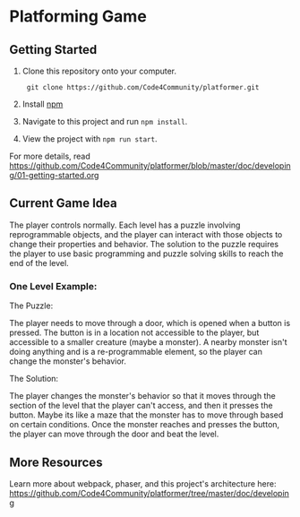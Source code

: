 # Platforming Game

## Getting Started

1. Clone this repository onto your computer.


        git clone https://github.com/Code4Community/platformer.git

2. Install [npm](https://www.npmjs.com/package/npm "npm")
3. Navigate to this project and run `npm install`.
4. View the project with `npm run start`.

For more details, read <https://github.com/Code4Community/platformer/blob/master/doc/developing/01-getting-started.org>

## Current Game Idea

The player controls normally. Each level has a puzzle involving reprogrammable objects, and the player can interact with those objects to change their properties and behavior. The solution to the puzzle requires the player to use basic programming and puzzle solving skills to reach the end of the level.
    
### One Level Example:
    
The Puzzle:

The player needs to move through a door, which is opened when a button is pressed. The button is in a location not accessible to the player, but accessible to a smaller creature (maybe a monster). A nearby monster isn't doing anything and is a re-programmable element, so the player can change the monster's behavior.
    
The Solution:

The player changes the monster's behavior so that it moves through the section of the level that the player can't access, and then it presses the button. Maybe its like a maze that the monster has to move through based on certain conditions. Once the monster reaches and presses the button, the player can move through the door and beat the level.

## More Resources

Learn more about webpack, phaser, and this project's architecture here:
<https://github.com/Code4Community/platformer/tree/master/doc/developing> 
